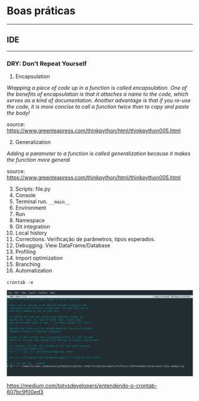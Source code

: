 
# Boas práticas

---
## IDE

---
### DRY: Don't Repeat Yourself
1. Encapsulation

*Wrapping a piece of code up in a function is called encapsulation. One of the benefits of encapsulation is that 
it attaches a name to the code, which serves as a kind of documentation. Another advantage is that if you re-use 
the code, it is more concise to call a function twice than to copy and paste the body!* 

source: https://www.greenteapress.com/thinkpython/html/thinkpython005.html

2. Generalization

*Adding a parameter to a function is called generalization because it makes the function more general*

source: https://www.greenteapress.com/thinkpython/html/thinkpython005.html

3. Scripts: file.py
4. Console
5. Terminal run. `__main__`
6. Environment
7. Run
8. Namespace
9. Git integration
10. Local history
11. Corrections. Verificação de parâmetros, tipos esperados.
12. Debugging. View DataFrame/Database
13. Profiling
14. Import optimization
15. Branching
16. Automatization

`crontab -e`

![crontab](https://github.com/BAFurtado/MBA_IDP_CapturaTratamento/blob/main/data/crontab.png?raw=True)

https://medium.com/totvsdevelopers/entendendo-o-crontab-607bc9f00ed3


